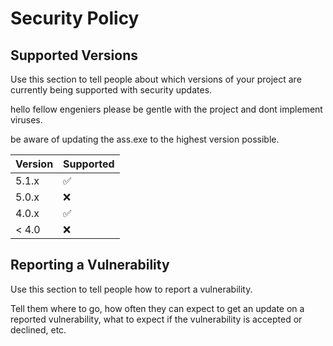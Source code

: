 # Security Policy

## Supported Versions

Use this section to tell people about which versions of your project are
currently being supported with security updates.

hello fellow engeniers please be gentle with the project and dont implement viruses.

be aware of updating the ass.exe to the highest version possible.

| Version | Supported          |
| ------- | ------------------ |
| 5.1.x   | :white_check_mark: |
| 5.0.x   | :x:                |
| 4.0.x   | :white_check_mark: |
| < 4.0   | :x:                |

## Reporting a Vulnerability

Use this section to tell people how to report a vulnerability.

Tell them where to go, how often they can expect to get an update on a
reported vulnerability, what to expect if the vulnerability is accepted or
declined, etc.
